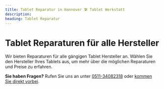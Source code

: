 ```yaml
---
title: Tablet Reparatur in Hannover 🛠️ Tablet Werkstatt
description: 
heading: Tablet Reparatur
---
```


# Tablet Reparaturen für alle Hersteller

Wir bieten Reparaturen für alle gängigen Tablet Hersteller an. Wählen Sie den Hersteller Ihres Tablets aus, um mehr über die möglichen Reparaturen und Preise zu erfahren.

**Sie haben Fragen?** Rufen Sie uns an unter [0511-34082318](tel:051134082318) oder [kommen Sie direkt vorbei](/anfahrt).